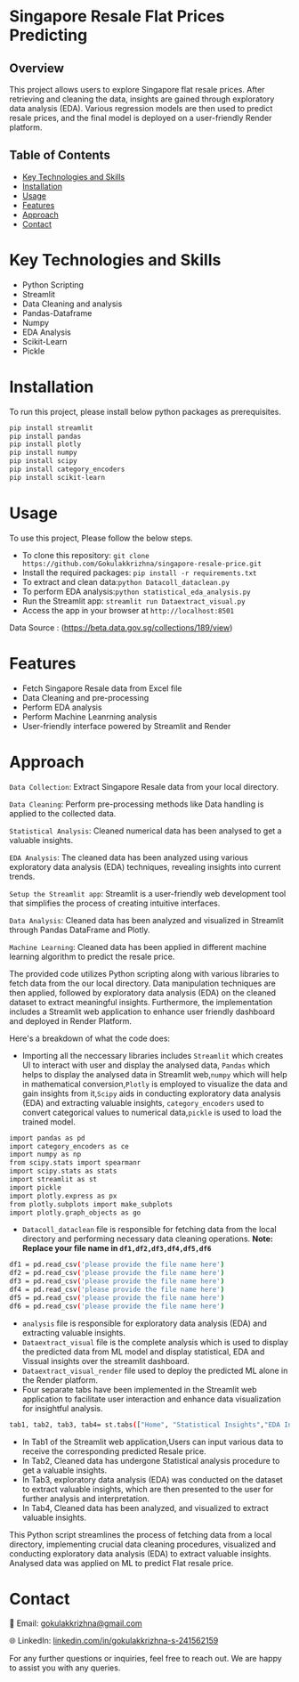 # Singapore Resale Flat Prices Predicting
## Overview
This project allows users to explore Singapore flat resale prices. After retrieving and cleaning the data, insights are gained through exploratory data analysis (EDA). Various regression models are then used to predict resale prices, and the final model is deployed on a user-friendly Render platform.

## Table of Contents
- [Key Technologies and Skills](#key-technologies-and-skills)
- [Installation](#installation)
- [Usage](#usage)
- [Features](#features)
- [Approach](#approach)
- [Contact](#contact)
# Key Technologies and Skills
- Python Scripting
- Streamlit
- Data Cleaning and analysis
- Pandas-Dataframe
- Numpy
- EDA Analysis
- Scikit-Learn
- Pickle
# Installation
To run this project, please install below python packages as prerequisites.

```bash
pip install streamlit
pip install pandas
pip install plotly
pip install numpy
pip install scipy
pip install category_encoders
pip install scikit-learn
```
# Usage
To use this project, Please follow the below steps.
- To clone this repository: ```git clone https://github.com/Gokulakkrizhna/singapore-resale-price.git```
- Install the required packages: ```pip install -r requirements.txt ```
- To extract and clean data:```python Datacoll_dataclean.py```
- To perform EDA analysis:```python statistical_eda_analysis.py```
- Run the Streamlit app: ```streamlit run Dataextract_visual.py```
- Access the app in your browser at ```http://localhost:8501```

Data Source : (https://beta.data.gov.sg/collections/189/view)

# Features
- Fetch Singapore Resale data from Excel file
- Data Cleaning and pre-processing
- Perform EDA analysis
- Perform Machine Leanrning analysis
- User-friendly interface powered by Streamlit and Render
# Approach
```Data Collection```: Extract Singapore Resale data from your local directory. 

```Data Cleaning```: Perform pre-processing methods like Data handling is applied to the collected data.

```Statistical Analysis```: Cleaned numerical data has been analysed to get a valuable insights.

```EDA Analysis```: The cleaned data has been analyzed using various exploratory data analysis (EDA) techniques, revealing insights into current trends.

```Setup the Streamlit app```: Streamlit is a user-friendly web development tool that simplifies the process of creating intuitive interfaces.

```Data Analysis```: Cleaned data has been analyzed and visualized in Streamlit through Pandas DataFrame and Plotly.

```Machine Learning```: Cleaned data has been applied in different machine learning algorithm to predict the resale price.

The provided code utilizes Python scripting along with various libraries to fetch data from the our local directory. Data manipulation techniques are then applied, followed by exploratory data analysis (EDA) on the cleaned dataset to extract meaningful insights. Furthermore, the implementation includes a Streamlit web application to enhance user friendly dashboard and deployed in Render Platform.

Here's a breakdown of what the code does:
- Importing all the neccessary libraries includes ```Streamlit``` which creates UI to interact with user and display the analysed data, ```Pandas``` which helps to display the analysed data in Streamlit web,```numpy``` which will help in mathematical conversion,```Plotly```  is employed to visualize the data and gain insights from it,```Scipy``` aids in conducting exploratory data analysis (EDA) and extracting valuable insights, ```category_encoders``` used to convert categorical values to numerical data,```pickle``` is used to load the trained model.
```bash
import pandas as pd
import category_encoders as ce
import numpy as np
from scipy.stats import spearmanr
import scipy.stats as stats
import streamlit as st
import pickle
import plotly.express as px
from plotly.subplots import make_subplots
import plotly.graph_objects as go
```
- ```Datacoll_dataclean``` file is responsible for fetching data from the local directory and performing necessary data cleaning operations. **Note: Replace your file name in ```df1,df2,df3,df4,df5,df6```**
```bash
df1 = pd.read_csv('please provide the file name here')
df2 = pd.read_csv('please provide the file name here')
df3 = pd.read_csv('please provide the file name here')
df4 = pd.read_csv('please provide the file name here')
df5 = pd.read_csv('please provide the file name here')
df6 = pd.read_csv('please provide the file name here')
```
- ```analysis``` file is responsible for exploratory data analysis (EDA) and extracting valuable insights.
- ```Dataextract_visual``` file is the complete analysis which is used to display the predicted data from ML model and display statistical, EDA and Vissual insights over the streamlit dashboard.
- ```Dataextract_visual_render``` file used to deploy the predicted ML alone in the Render platform.
- Four separate tabs have been implemented in the Streamlit web application to facilitate user interaction and enhance data visualization for insightful analysis.
```bash
tab1, tab2, tab3, tab4= st.tabs(["Home", "Statistical Insights","EDA Insights","Visual Insights"])
```
- In Tab1 of the Streamlit web application,Users can input various data to receive the corresponding predicted Resale price.
- In Tab2, Cleaned data has undergone Statistical analysis procedure to get a valuable insights.
- In Tab3, exploratory data analysis (EDA) was conducted on the dataset to extract valuable insights, which are then presented to the user for further analysis and interpretation.
- In Tab4, Cleaned data has been analyzed, and visualized to extract valuable insights.

This Python script streamlines the process of fetching data from a local directory, implementing crucial data cleaning procedures, visualized and conducting exploratory data analysis (EDA) to extract valuable insights. Analysed data was applied on ML to predict Flat resale price.

# Contact
📧 Email: [gokulakkrizhna@gmail.com](mailto:gokulakkrizhna@gmail.com)

🌐 LinkedIn: [linkedin.com/in/gokulakkrizhna-s-241562159](https://www.linkedin.com/in/gokulakkrizhna-s-241562159/)

For any further questions or inquiries, feel free to reach out. We are happy to assist you with any queries.
